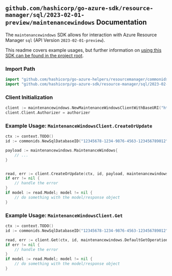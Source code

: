 
## `github.com/hashicorp/go-azure-sdk/resource-manager/sql/2023-02-01-preview/maintenancewindows` Documentation

The `maintenancewindows` SDK allows for interaction with Azure Resource Manager `sql` (API Version `2023-02-01-preview`).

This readme covers example usages, but further information on [using this SDK can be found in the project root](https://github.com/hashicorp/go-azure-sdk/tree/main/docs).

### Import Path

```go
import "github.com/hashicorp/go-azure-helpers/resourcemanager/commonids"
import "github.com/hashicorp/go-azure-sdk/resource-manager/sql/2023-02-01-preview/maintenancewindows"
```


### Client Initialization

```go
client := maintenancewindows.NewMaintenanceWindowsClientWithBaseURI("https://management.azure.com")
client.Client.Authorizer = authorizer
```


### Example Usage: `MaintenanceWindowsClient.CreateOrUpdate`

```go
ctx := context.TODO()
id := commonids.NewSqlDatabaseID("12345678-1234-9876-4563-123456789012", "example-resource-group", "serverName", "databaseName")

payload := maintenancewindows.MaintenanceWindows{
	// ...
}


read, err := client.CreateOrUpdate(ctx, id, payload, maintenancewindows.DefaultCreateOrUpdateOperationOptions())
if err != nil {
	// handle the error
}
if model := read.Model; model != nil {
	// do something with the model/response object
}
```


### Example Usage: `MaintenanceWindowsClient.Get`

```go
ctx := context.TODO()
id := commonids.NewSqlDatabaseID("12345678-1234-9876-4563-123456789012", "example-resource-group", "serverName", "databaseName")

read, err := client.Get(ctx, id, maintenancewindows.DefaultGetOperationOptions())
if err != nil {
	// handle the error
}
if model := read.Model; model != nil {
	// do something with the model/response object
}
```
